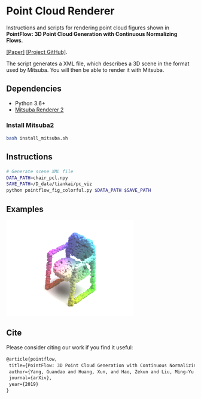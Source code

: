 # Point Cloud Renderer

Instructions and scripts for rendering point cloud figures shown in **PointFlow: 3D Point Cloud Generation with Continuous Normalizing Flows**.

[[Paper]](https://arxiv.org/abs/1906.12320) [[Project GitHub]](https://github.com/stevenygd/PointFlow).

The script generates a XML file, which describes a 3D scene in the format used by Mitsuba. You will then be able to render it with Mitsuba.

## Dependencies
* Python 3.6+
* [Mitsuba Renderer 2](http://www.mitsuba-renderer.org/)

### Install Mitsuba2
```bash
bash install_mitsuba.sh
```

## Instructions
```bash
# Generate scene XML file
DATA_PATH=chair_pcl.npy
SAVE_PATH=/D_data/tiankai/pc_viz
python pointflow_fig_colorful.py $DATA_PATH $SAVE_PATH
```

## Examples
<p float="left">
    <img src="mitsuba_scene.png" height="256"/>
</p>

## Cite
Please consider citing our work if you find it useful:
```latex
@article{pointflow,
 title={PointFlow: 3D Point Cloud Generation with Continuous Normalizing Flows},
 author={Yang, Guandao and Huang, Xun, and Hao, Zekun and Liu, Ming-Yu and Belongie, Serge and Hariharan, Bharath},
 journal={arXiv},
 year={2019}
}
```
